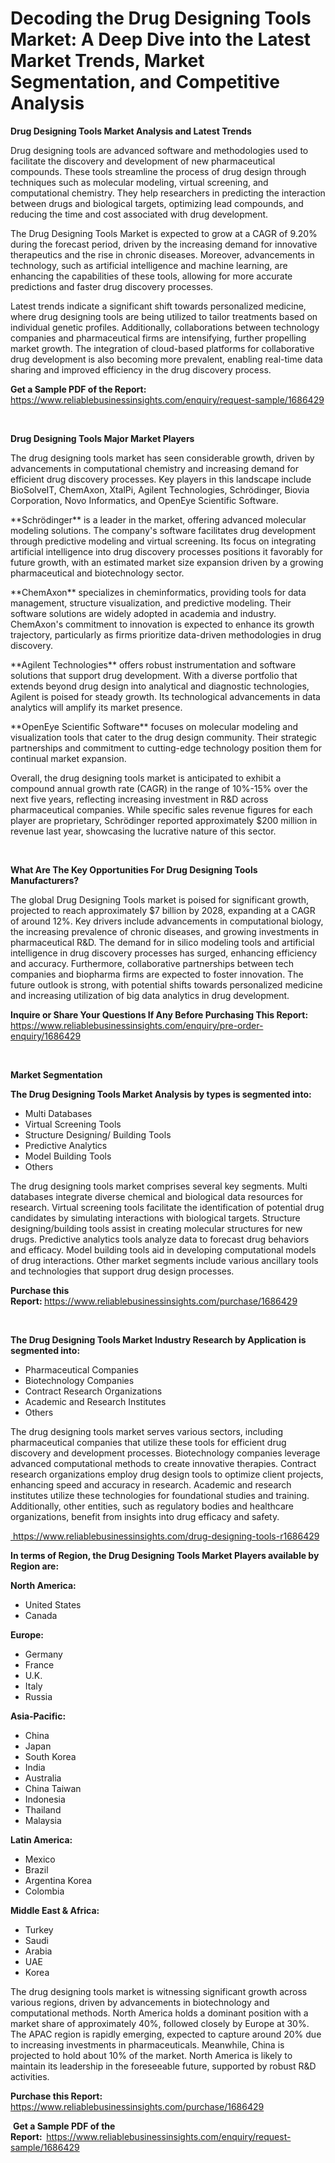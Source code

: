 <p><h1>Decoding the Drug Designing Tools Market: A Deep Dive into the Latest Market Trends, Market Segmentation, and Competitive Analysis</h1></p><p><strong>Drug Designing Tools Market Analysis and Latest Trends</strong></p>
<p><p>Drug designing tools are advanced software and methodologies used to facilitate the discovery and development of new pharmaceutical compounds. These tools streamline the process of drug design through techniques such as molecular modeling, virtual screening, and computational chemistry. They help researchers in predicting the interaction between drugs and biological targets, optimizing lead compounds, and reducing the time and cost associated with drug development.</p><p>The Drug Designing Tools Market is expected to grow at a CAGR of 9.20% during the forecast period, driven by the increasing demand for innovative therapeutics and the rise in chronic diseases. Moreover, advancements in technology, such as artificial intelligence and machine learning, are enhancing the capabilities of these tools, allowing for more accurate predictions and faster drug discovery processes.</p><p>Latest trends indicate a significant shift towards personalized medicine, where drug designing tools are being utilized to tailor treatments based on individual genetic profiles. Additionally, collaborations between technology companies and pharmaceutical firms are intensifying, further propelling market growth. The integration of cloud-based platforms for collaborative drug development is also becoming more prevalent, enabling real-time data sharing and improved efficiency in the drug discovery process.</p></p>
<p><strong>Get a Sample PDF of the Report:&nbsp;</strong> <a href="https://www.reliablebusinessinsights.com/enquiry/request-sample/1686429?utm_campaign=3555&utm_medium=2&utm_source=Github&utm_content=ia&utm_term=19042025&utm_id=drug-designing-tools">https://www.reliablebusinessinsights.com/enquiry/request-sample/1686429</a></p>
<p>&nbsp;</p>
<p><strong>Drug Designing Tools Major Market Players</strong></p>
<p><p>The drug designing tools market has seen considerable growth, driven by advancements in computational chemistry and increasing demand for efficient drug discovery processes. Key players in this landscape include BioSolveIT, ChemAxon, XtalPi, Agilent Technologies, Schrödinger, Biovia Corporation, Novo Informatics, and OpenEye Scientific Software.</p><p>**Schrödinger** is a leader in the market, offering advanced molecular modeling solutions. The company's software facilitates drug development through predictive modeling and virtual screening. Its focus on integrating artificial intelligence into drug discovery processes positions it favorably for future growth, with an estimated market size expansion driven by a growing pharmaceutical and biotechnology sector.</p><p>**ChemAxon** specializes in cheminformatics, providing tools for data management, structure visualization, and predictive modeling. Their software solutions are widely adopted in academia and industry. ChemAxon's commitment to innovation is expected to enhance its growth trajectory, particularly as firms prioritize data-driven methodologies in drug discovery.</p><p>**Agilent Technologies** offers robust instrumentation and software solutions that support drug development. With a diverse portfolio that extends beyond drug design into analytical and diagnostic technologies, Agilent is poised for steady growth. Its technological advancements in data analytics will amplify its market presence.</p><p>**OpenEye Scientific Software** focuses on molecular modeling and visualization tools that cater to the drug design community. Their strategic partnerships and commitment to cutting-edge technology position them for continual market expansion.</p><p>Overall, the drug designing tools market is anticipated to exhibit a compound annual growth rate (CAGR) in the range of 10%-15% over the next five years, reflecting increasing investment in R&D across pharmaceutical companies. While specific sales revenue figures for each player are proprietary, Schrödinger reported approximately $200 million in revenue last year, showcasing the lucrative nature of this sector.</p></p>
<p>&nbsp;</p>
<p><strong>What Are The Key Opportunities For Drug Designing Tools Manufacturers?</strong></p>
<p><p>The global Drug Designing Tools market is poised for significant growth, projected to reach approximately $7 billion by 2028, expanding at a CAGR of around 12%. Key drivers include advancements in computational biology, the increasing prevalence of chronic diseases, and growing investments in pharmaceutical R&D. The demand for in silico modeling tools and artificial intelligence in drug discovery processes has surged, enhancing efficiency and accuracy. Furthermore, collaborative partnerships between tech companies and biopharma firms are expected to foster innovation. The future outlook is strong, with potential shifts towards personalized medicine and increasing utilization of big data analytics in drug development.</p></p>
<p><strong>Inquire or Share Your Questions If Any Before Purchasing This Report:</strong> <a href="https://www.reliablebusinessinsights.com/enquiry/pre-order-enquiry/1686429?utm_campaign=3555&utm_medium=2&utm_source=Github&utm_content=ia&utm_term=19042025&utm_id=drug-designing-tools">https://www.reliablebusinessinsights.com/enquiry/pre-order-enquiry/1686429</a></p>
<p>&nbsp;</p>
<p><strong>Market Segmentation</strong></p>
<p><strong>The Drug Designing Tools Market Analysis by types is segmented into:</strong></p>
<p><ul><li>Multi Databases</li><li>Virtual Screening Tools</li><li>Structure Designing/ Building Tools</li><li>Predictive Analytics</li><li>Model Building Tools</li><li>Others</li></ul></p>
<p><p>The drug designing tools market comprises several key segments. Multi databases integrate diverse chemical and biological data resources for research. Virtual screening tools facilitate the identification of potential drug candidates by simulating interactions with biological targets. Structure designing/building tools assist in creating molecular structures for new drugs. Predictive analytics tools analyze data to forecast drug behaviors and efficacy. Model building tools aid in developing computational models of drug interactions. Other market segments include various ancillary tools and technologies that support drug design processes.</p></p>
<p><strong>Purchase this Report:&nbsp;</strong><a href="https://www.reliablebusinessinsights.com/purchase/1686429?utm_campaign=3555&utm_medium=2&utm_source=Github&utm_content=ia&utm_term=19042025&utm_id=drug-designing-tools">https://www.reliablebusinessinsights.com/purchase/1686429</a></p>
<p>&nbsp;</p>
<p><strong>The Drug Designing Tools Market Industry Research by Application is segmented into:</strong></p>
<p><ul><li>Pharmaceutical Companies</li><li>Biotechnology Companies</li><li>Contract Research Organizations</li><li>Academic and Research Institutes</li><li>Others</li></ul></p>
<p><p>The drug designing tools market serves various sectors, including pharmaceutical companies that utilize these tools for efficient drug discovery and development processes. Biotechnology companies leverage advanced computational methods to create innovative therapies. Contract research organizations employ drug design tools to optimize client projects, enhancing speed and accuracy in research. Academic and research institutes utilize these technologies for foundational studies and training. Additionally, other entities, such as regulatory bodies and healthcare organizations, benefit from insights into drug efficacy and safety.</p></p>
<p><a href="https://www.reliablebusinessinsights.com/drug-designing-tools-r1686429?utm_campaign=3555&utm_medium=2&utm_source=Github&utm_content=ia&utm_term=19042025&utm_id=drug-designing-tools">&nbsp;https://www.reliablebusinessinsights.com/drug-designing-tools-r1686429</a></p>
<p><strong>In terms of Region, the Drug Designing Tools Market Players available by Region are:</strong></p>
<p>
    <p> <strong> North America: </strong>
        <ul>
            <li>United States</li>
            <li>Canada</li>
        </ul>
        </p> 
    <p> <strong> Europe: </strong>
        <ul>
            <li>Germany</li>
            <li>France</li>
            <li>U.K.</li>
            <li>Italy</li>
            <li>Russia</li>
        </ul>
        </p> 
    <p> <strong> Asia-Pacific: </strong>
        <ul>
            <li>China</li>
            <li>Japan</li>
            <li>South Korea</li>
            <li>India</li>
            <li>Australia</li>
            <li>China Taiwan</li>
            <li>Indonesia</li>
            <li>Thailand</li>
            <li>Malaysia</li>
        </ul>
        </p> 
    <p> <strong> Latin America: </strong>
        <ul>
            <li>Mexico</li>
            <li>Brazil</li>
            <li>Argentina Korea</li>
            <li>Colombia</li>
        </ul>
        </p> 
    <p> <strong> Middle East & Africa: </strong>
        <ul>
            <li>Turkey</li>
            <li>Saudi</li>
            <li>Arabia</li>
            <li>UAE</li>
            <li>Korea</li>
        </ul>
    </p>
    </p>
<p><p>The drug designing tools market is witnessing significant growth across various regions, driven by advancements in biotechnology and computational methods. North America holds a dominant position with a market share of approximately 40%, followed closely by Europe at 30%. The APAC region is rapidly emerging, expected to capture around 20% due to increasing investments in pharmaceuticals. Meanwhile, China is projected to hold about 10% of the market. North America is likely to maintain its leadership in the foreseeable future, supported by robust R&D activities.</p></p>
<p><strong>Purchase this Report: </strong><a href="https://www.reliablebusinessinsights.com/purchase/1686429?utm_campaign=3555&utm_medium=2&utm_source=Github&utm_content=ia&utm_term=19042025&utm_id=drug-designing-tools">https://www.reliablebusinessinsights.com/purchase/1686429</a></p>
<p>&nbsp;<strong>Get a Sample PDF of the Report:&nbsp;&nbsp;</strong><a href="https://www.reliablebusinessinsights.com/enquiry/request-sample/1686429?utm_campaign=3555&utm_medium=2&utm_source=Github&utm_content=ia&utm_term=19042025&utm_id=drug-designing-tools">https://www.reliablebusinessinsights.com/enquiry/request-sample/1686429</a></p>
<p><strong></strong></p>
<p><p></p><p></p><p></p></p>